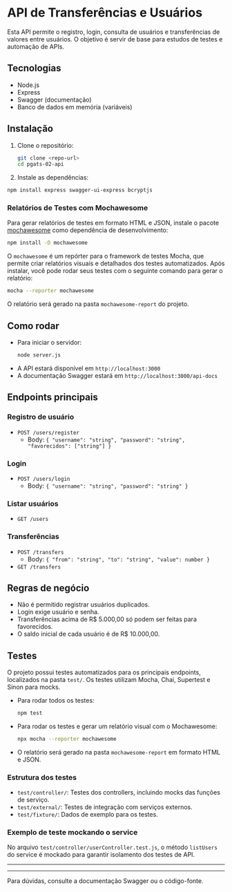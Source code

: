 # API de Transferências e Usuários

Esta API permite o registro, login, consulta de usuários e transferências de valores entre usuários. O objetivo é servir de base para estudos de testes e automação de APIs.

## Tecnologias
- Node.js
- Express
- Swagger (documentação)
- Banco de dados em memória (variáveis)


## Instalação

1. Clone o repositório:
   ```sh
   git clone <repo-url>
   cd pgats-02-api
   ```

2. Instale as dependências:
  ```sh
  npm install express swagger-ui-express bcryptjs
  ```

### Relatórios de Testes com Mochawesome

Para gerar relatórios de testes em formato HTML e JSON, instale o pacote [mochawesome](https://github.com/adamgruber/mochawesome) como dependência de desenvolvimento:

```sh
npm install -D mochawesome
```

O `mochawesome` é um repórter para o framework de testes Mocha, que permite criar relatórios visuais e detalhados dos testes automatizados. Após instalar, você pode rodar seus testes com o seguinte comando para gerar o relatório:

```sh
mocha --reporter mochawesome
```

O relatório será gerado na pasta `mochawesome-report` do projeto.

## Como rodar

- Para iniciar o servidor:
  ```sh
  node server.js
  ```
- A API estará disponível em `http://localhost:3000`
- A documentação Swagger estará em `http://localhost:3000/api-docs`

## Endpoints principais

### Registro de usuário
- `POST /users/register`
  - Body: `{ "username": "string", "password": "string", "favorecidos": ["string"] }`

### Login
- `POST /users/login`
  - Body: `{ "username": "string", "password": "string" }`

### Listar usuários
- `GET /users`

### Transferências
- `POST /transfers`
  - Body: `{ "from": "string", "to": "string", "value": number }`
- `GET /transfers`

## Regras de negócio
- Não é permitido registrar usuários duplicados.
- Login exige usuário e senha.
- Transferências acima de R$ 5.000,00 só podem ser feitas para favorecidos.
- O saldo inicial de cada usuário é de R$ 10.000,00.

## Testes

O projeto possui testes automatizados para os principais endpoints, localizados na pasta `test/`. Os testes utilizam Mocha, Chai, Supertest e Sinon para mocks.

- Para rodar todos os testes:
  ```sh
  npm test
  ```

- Para rodar os testes e gerar um relatório visual com o Mochawesome:
  ```sh
  npx mocha --reporter mochawesome
  ```

- O relatório será gerado na pasta `mochawesome-report` em formato HTML e JSON.

### Estrutura dos testes

- `test/controller/`: Testes dos controllers, incluindo mocks das funções de serviço.
- `test/external/`: Testes de integração com serviços externos.
- `test/fixture/`: Dados de exemplo para os testes.

### Exemplo de teste mockando o service

No arquivo `test/controller/userController.test.js`, o método `listUsers` do service é mockado para garantir isolamento dos testes de API.

---

---

Para dúvidas, consulte a documentação Swagger ou o código-fonte.
